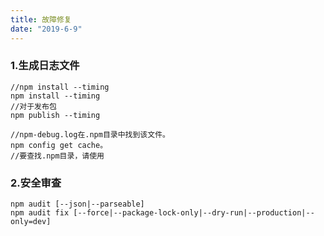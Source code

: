 ```yaml
---
title: 故障修复
date: "2019-6-9"
---
```



### 1.生成日志文件

```
//npm install --timing
npm install --timing
//对于发布包
npm publish --timing

//npm-debug.log在.npm目录中找到该文件。
npm config get cache。
//要查找.npm目录，请使用
```

### 2.安全审查

```
npm audit [--json|--parseable]
npm audit fix [--force|--package-lock-only|--dry-run|--production|--only=dev]
```


